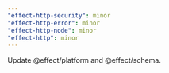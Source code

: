 ```yaml
---
"effect-http-security": minor
"effect-http-error": minor
"effect-http-node": minor
"effect-http": minor
---
```


Update @effect/platform and @effect/schema.

